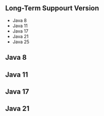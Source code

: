 ## Long-Term Suppourt Version
- Java 8
- Java 11
- Java 17
- Java 21
- Java 25

## Java 8

## Java 11

## Java 17

## Java 21
